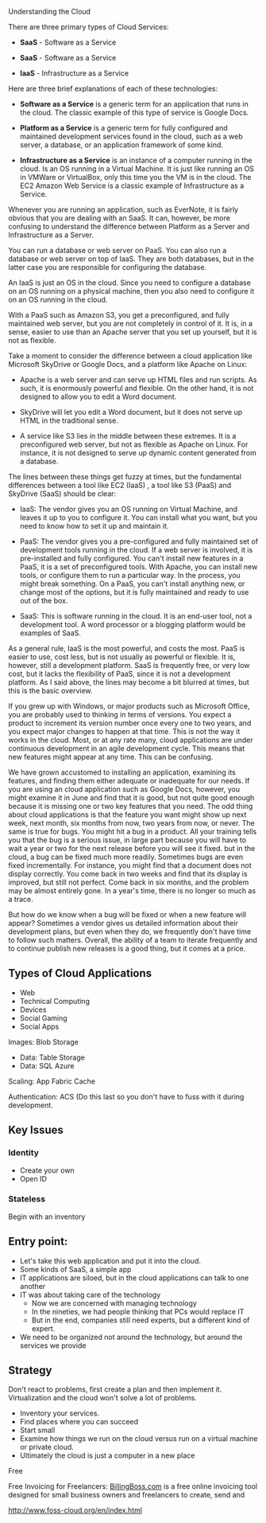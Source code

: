 Understanding the Cloud

There are three primary types of Cloud Services:

* **SaaS** - Software as a Service

* **SaaS** - Software as a Service

* **IaaS** - Infrastructure as a Service

Here are three brief explanations of each of these technologies:

* **Software as a Service** is a generic term for an application that runs in the cloud. The classic example of this type of service is Google Docs.

* **Platform as a Service** is a generic term for fully configured and maintained development services found in the cloud, such as a web server, a database, or an application framework of some kind.

* **Infrastructure as a Service** is an instance of a computer running in the cloud. Is an OS running in a Virtual Machine. It is just like running an OS in VMWare or VirtualBox, only this time you the VM is in the cloud. The EC2 Amazon Web Service is a classic example of Infrastructure as a Service.

Whenever you are running an application, such as EverNote, it is fairly obvious that you are dealing with an SaaS. It can, however, be more confusing to understand the difference between Platform as a Server and Infrastructure as a Server.

You can run a database or web server on PaaS. You can also run a database or web server on top of IaaS. They are both databases, but in the latter case you are responsible for configuring the database.

An IaaS is just an OS in the cloud. Since you need to configure a database on an OS running on a physical machine, then you also need to configure it on an OS running in the cloud.

With a PaaS such as Amazon S3, you get a preconfigured, and fully maintained web server, but you are not completely in control of it. It is, in a sense, easier to use than an Apache server that you set up yourself, but it is not as flexible.

Take a moment to consider the difference between a cloud application like Microsoft SkyDrive or Google Docs, and a platform like Apache on Linux:

*  Apache is a web server and can serve up HTML files and run scripts. As such, it is enormously powerful and flexible. On the other hand, it is not designed to allow you to edit a Word document.

* SkyDrive will let you edit a Word document, but it does not serve up HTML in the traditional sense.

* A service like S3 lies in the middle between these extremes. It is a preconfigured web server, but not as flexible as Apache on Linux. For instance, it is not designed to serve up dynamic content generated from a database.

The lines between these things get fuzzy at times, but the fundamental differences between a tool like EC2 (IaaS) , a tool like S3 (PaaS) and SkyDrive (SaaS) should be clear:

* IaaS: The vendor gives you an OS running on Virtual Machine, and leaves it up to you to configure it. You can install what you want, but you need to know how to set it up and maintain it.

* PaaS: The vendor gives you a pre-configured and fully maintained set of development tools running in the cloud. If a web server is involved, it is pre-installed and fully configured. You can't install new features in a PaaS, it is a set of preconfigured tools. With Apache, you can install new tools, or configure them to run a particular way. In the process, you might break something. On a PaaS, you can't install anything new, or change most of the options, but it is fully maintained and ready to use out of the box.

* SaaS: This is software running in the cloud. It is an end-user tool, not a development tool. A word processor or a blogging platform would be examples of SaaS.

As a general rule, IaaS is the most powerful, and costs the most. PaaS is easier to use, cost less, but is not usually as powerful or flexible. It is, however, still a development platform. SaaS is frequently free, or very low cost, but it lacks the flexibility of PaaS, since it is not a development platform. As I said above, the lines may become a bit blurred at times, but this is the basic overview.



If you grew up with Windows, or major products such as Microsoft Office, you are probably used to thinking in terms of versions. You expect a product to increment its version number once every one to two years, and you expect major changes to happen at that time. This is not the way it works in the cloud. Most, or at any rate many, cloud applications are under continuous development in an agile development cycle. This means that new features might appear at any time. This can be confusing.

We have grown accustomed to installing an application, examining its features, and finding them either adequate or inadequate for our needs. If you are using an cloud application such as Google Docs, however, you might examine it in June and find that it is good, but not quite good enough because it is missing one or two key features that you need. The odd thing about cloud applications is that the feature you want might show up next week, next month, six months from now, two years from now, or never. The same is true for bugs. You might hit a bug in a product. All your training tells you that the bug is a serious issue, in large part because you will have to wait a year or two for the next release before you will see it fixed. but in the cloud, a bug can be fixed much more readily. Sometimes bugs are even fixed incrementally. For instance, you might find that a document does not display correctly. You come back in two weeks and find that its display is improved, but still not perfect. Come back in six months, and the problem may be almost entirely gone. In a year's time, there is no longer so much as a trace.

But how do we know when a bug will be fixed or when a new feature will appear? Sometimes a vendor gives us detailed information about their development plans, but even when they do, we frequently don't have time to follow such matters. Overall, the ability of a team to iterate frequently and to continue publish new releases is a good thing, but it comes at a price.

## Types of Cloud Applications

* Web
* Technical Computing
* Devices
* Social Gaming
* Social Apps

Images: Blob Storage

* Data: Table Storage
* Data: SQL Azure

Scaling: App Fabric Cache

Authentication: ACS (Do this last so you don't have to fuss with it during development.

## Key Issues

### Identity

* Create your own
* Open ID

### Stateless

Begin with an inventory

## Entry point:

* Let's take this web application and put it into the cloud.
* Some kinds of SaaS, a simple app
* IT applications are siloed, but in the cloud applications can talk to one another
* IT was about taking care of the technology
    * Now we are concerned with managing technology
    * In the nineties, we had people thinking that PCs would replace IT
    * But in the end, companies still need experts, but a different kind of expert.
* We need to be organized not around the technology, but around the services we provide

## Strategy

Don't react to problems, first create a plan and then implement it. Virtualization and the cloud won't solve a lot of problems.

* Inventory your services.
* Find places where you can succeed
* Start small
* Examine how things we run on the cloud versus run on a virtual machine or private cloud.
* Ultimately the cloud is just a computer in a new place

Free

Free Invoicing for Freelancers:  [BillingBoss.com](http://www.billingboss.com/) is a free online invoicing tool designed for small business owners and freelancers to create, send and

http://www.foss-cloud.org/en/index.html
